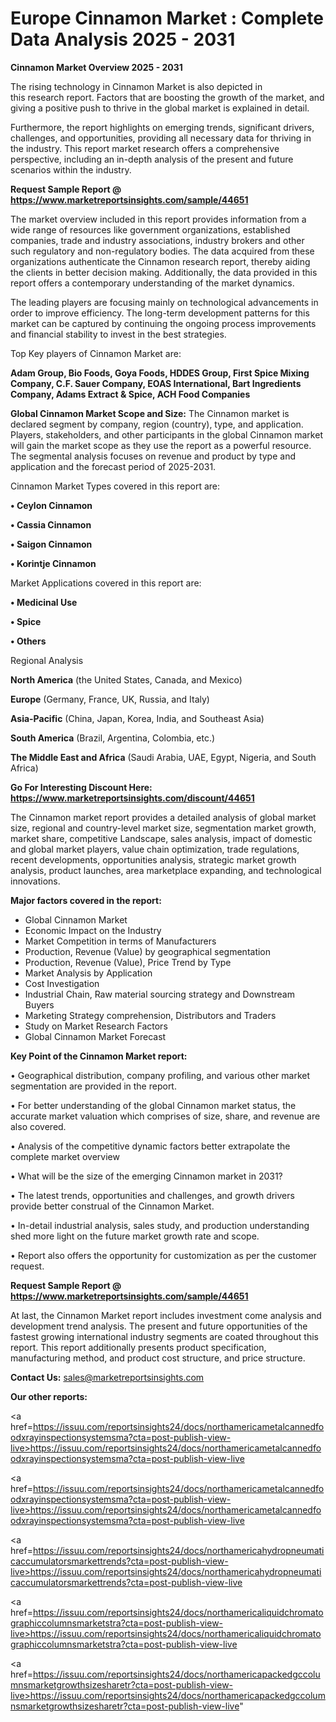 # Europe Cinnamon Market : Complete Data Analysis 2025 - 2031

<Strong> Cinnamon Market Overview 2025 - 2031</strong>

The rising technology in Cinnamon Market is also depicted in this research report. Factors that are boosting the growth of the market, and giving a positive push to thrive in the global market is explained in detail.

Furthermore, the report highlights on emerging trends, significant drivers, challenges, and opportunities, providing all necessary data for thriving in the industry. This report market research offers a comprehensive perspective, including an in-depth analysis of the present and future scenarios within the industry.

<strong>Request Sample Report @ <a href=https://www.marketreportsinsights.com/sample/44651>https://www.marketreportsinsights.com/sample/44651</a></strong>

The market overview included in this report provides information from a wide range of resources like government organizations, established companies, trade and industry associations, industry brokers and other such regulatory and non-regulatory bodies. The data acquired from these organizations authenticate the Cinnamon research report, thereby aiding the clients in better decision making. Additionally, the data provided in this report offers a contemporary understanding of the market dynamics.

The leading players are focusing mainly on technological advancements in order to improve efficiency. The long-term development patterns for this market can be captured by continuing the ongoing process improvements and financial stability to invest in the best strategies.

Top Key players of Cinnamon Market are:

<strong>Adam Group, Bio Foods, Goya Foods, HDDES Group, First Spice Mixing Company, C.F. Sauer Company, EOAS International, Bart Ingredients Company, Adams Extract & Spice, ACH Food Companies</strong>

<strong><b>Global Cinnamon Market Scope and Size:</b></strong>
The Cinnamon market is declared segment by company, region (country), type, and application. Players, stakeholders, and other participants in the global Cinnamon market will gain the market scope as they use the report as a powerful resource. The segmental analysis focuses on revenue and product by type and application and the forecast period of 2025-2031.

Cinnamon Market Types covered in this report are:

<strong>•  Ceylon Cinnamon

•  Cassia Cinnamon

•  Saigon Cinnamon

•  Korintje Cinnamon</strong>

Market Applications covered in this report are:

<strong>•  Medicinal Use

•  Spice

•  Others</strong> 

Regional Analysis

<strong>North America</strong> (the United States, Canada, and Mexico)

<strong>Europe</strong> (Germany, France, UK, Russia, and Italy)

<strong>Asia-Pacific</strong> (China, Japan, Korea, India, and Southeast Asia)

<strong>South America</strong> (Brazil, Argentina, Colombia, etc.)

<strong>The Middle East and Africa</strong> (Saudi Arabia, UAE, Egypt, Nigeria, and South Africa)

<strong>Go For Interesting Discount Here: <a href=https://www.marketreportsinsights.com/discount/44651>https://www.marketreportsinsights.com/discount/44651</a></strong>

The Cinnamon market report provides a detailed analysis of global market size, regional and country-level market size, segmentation market growth, market share, competitive Landscape, sales analysis, impact of domestic and global market players, value chain optimization, trade regulations, recent developments, opportunities analysis, strategic market growth analysis, product launches, area marketplace expanding, and technological innovations.

<strong><b>Major factors covered in the report:</b></strong>
<ul>
  <li>Global Cinnamon Market </li>
  <li>Economic Impact on the Industry</li>
  <li>Market Competition in terms of Manufacturers</li>
  <li>Production, Revenue (Value) by geographical segmentation</li>
  <li>Production, Revenue (Value), Price Trend by Type</li>
  <li>Market Analysis by Application</li>
  <li>Cost Investigation</li>
  <li>Industrial Chain, Raw material sourcing strategy and Downstream Buyers</li>
  <li>Marketing Strategy comprehension, Distributors and Traders</li>
  <li>Study on Market Research Factors</li>
  <li>Global Cinnamon Market Forecast</li>
</ul>

<strong><b>Key Point of the Cinnamon Market report:</b></strong>

• Geographical distribution, company profiling, and various other market segmentation are provided in the report.

• For better understanding of the global Cinnamon market status, the accurate market valuation which comprises of size, share, and revenue are also covered.

• Analysis of the competitive dynamic factors better extrapolate the complete market overview

• What will be the size of the emerging Cinnamon market in 2031?

• The latest trends, opportunities and challenges, and growth drivers provide better construal of the Cinnamon Market.

• In-detail industrial analysis, sales study, and production understanding shed more light on the future market growth rate and scope.

• Report also offers the opportunity for customization as per the customer request.

<strong>Request Sample Report @ <a href=https://www.marketreportsinsights.com/sample/44651>https://www.marketreportsinsights.com/sample/44651</a></strong>

At last, the Cinnamon Market report includes investment come analysis and development trend analysis. The present and future opportunities of the fastest growing international industry segments are coated throughout this report. This report additionally presents product specification, manufacturing method, and product cost structure, and price structure.

<strong>Contact Us:</strong>
sales@marketreportsinsights.com

<strong>Our other reports:</strong>

<a href=https://issuu.com/reportsinsights24/docs/northamericametalcannedfoodxrayinspectionsystemsma?cta=post-publish-view-live>https://issuu.com/reportsinsights24/docs/northamericametalcannedfoodxrayinspectionsystemsma?cta=post-publish-view-live</a>

<a href=https://issuu.com/reportsinsights24/docs/northamericametalcannedfoodxrayinspectionsystemsma?cta=post-publish-view-live>https://issuu.com/reportsinsights24/docs/northamericametalcannedfoodxrayinspectionsystemsma?cta=post-publish-view-live</a>

<a href=https://issuu.com/reportsinsights24/docs/northamericahydropneumaticaccumulatorsmarkettrends?cta=post-publish-view-live>https://issuu.com/reportsinsights24/docs/northamericahydropneumaticaccumulatorsmarkettrends?cta=post-publish-view-live</a>

<a href=https://issuu.com/reportsinsights24/docs/northamericaliquidchromatographiccolumnsmarketstra?cta=post-publish-view-live>https://issuu.com/reportsinsights24/docs/northamericaliquidchromatographiccolumnsmarketstra?cta=post-publish-view-live</a>

<a href=https://issuu.com/reportsinsights24/docs/northamericapackedgccolumnsmarketgrowthsizesharetr?cta=post-publish-view-live>https://issuu.com/reportsinsights24/docs/northamericapackedgccolumnsmarketgrowthsizesharetr?cta=post-publish-view-live</a>"
